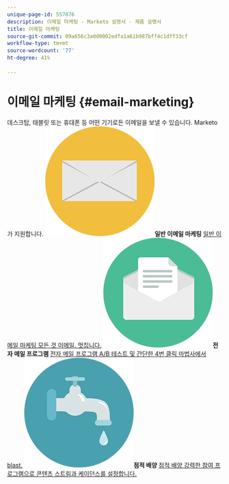 ```yaml
---
unique-page-id: 557076
description: 이메일 마케팅 - Marketo 설명서 - 제품 설명서
title: 이메일 마케팅
source-git-commit: 09a656c3a0d0002edfa1a61b987bff4c1dff33cf
workflow-type: tm+mt
source-wordcount: '77'
ht-degree: 41%

---
```



# 이메일 마케팅 {#email-marketing}

데스크탑, 태블릿 또는 휴대폰 등 어떤 기기로든 이메일을 보낼 수 있습니다. Marketo가 지원합니다.
**![일반 이메일 마케팅](assets/office-27.png)일반 이메일 마케팅** [일반 이메일 마케팅 모든 것 이메일. 멋집니다.](https://docs.marketo.com/display/DOCS/General)     **![전자 메일 프로그램](assets/chat-messages-10.png)전자 메일 프로그램** [전자 메일 프로그램 A/B 테스트 및 간단한 4번 클릭 마법사에서 blast.](https://docs.marketo.com/display/DOCS/Email+Programs)     **![점적 배양](assets/ecology-14.png)점적 배양** [점적 배양 강력한 참여 프로그램으로 콘텐츠 스트림과 케이던스를 설정합니다.](https://docs.marketo.com/display/DOCS/Drip+Nurturing)
